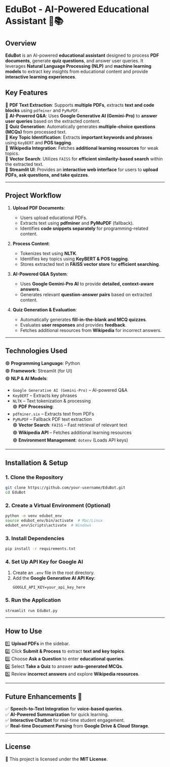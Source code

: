 # **EduBot - AI-Powered Educational Assistant** 🤖📚

## **Overview**  
**EduBot** is an AI-powered **educational assistant** designed to process **PDF documents**, generate **quiz questions**, and answer user queries. It leverages **Natural Language Processing (NLP)** and **machine learning models** to extract key insights from educational content and provide **interactive learning experiences**.

## **Key Features**  

🔹 **PDF Text Extraction**: Supports **multiple PDFs**, extracts **text and code blocks** using `pdfminer` and `PyMuPDF`.  
🔹 **AI-Powered Q&A**: Uses **Google Generative AI (Gemini-Pro)** to **answer user queries** based on the extracted content.  
🔹 **Quiz Generation**: Automatically generates **multiple-choice questions (MCQs)** from processed text.  
🔹 **Key Topic Identification**: Extracts **important keywords and phrases** using `KeyBERT` and **POS tagging**.  
🔹 **Wikipedia Integration**: Fetches **additional learning resources** for weak topics.  
🔹 **Vector Search**: Utilizes `FAISS` for **efficient similarity-based search** within the extracted text.  
🔹 **Streamlit UI**: Provides an **interactive web interface** for users to **upload PDFs, ask questions, and take quizzes**.

---

## **Project Workflow**  

1. **Upload PDF Documents**:  
   - Users upload educational PDFs.  
   - Extracts text using **pdfminer** and **PyMuPDF** (fallback).  
   - Identifies **code snippets separately** for programming-related content.

2. **Process Content**:  
   - Tokenizes text using **NLTK**.  
   - Identifies key topics using **KeyBERT & POS tagging**.  
   - Stores extracted text in **FAISS vector store** for **efficient searching**.

3. **AI-Powered Q&A System**:  
   - Uses **Google Gemini-Pro AI** to provide **detailed, context-aware answers**.  
   - Generates relevant **question-answer pairs** based on extracted content.

4. **Quiz Generation & Evaluation**:  
   - Automatically generates **fill-in-the-blank and MCQ quizzes**.  
   - Evaluates **user responses** and provides **feedback**.  
   - Fetches additional resources from **Wikipedia** for incorrect answers.

---

## **Technologies Used**  

🟢 **Programming Language**: Python  
🟢 **Framework**: Streamlit (for UI)  
🟢 **NLP & AI Models**:  
   - `Google Generative AI (Gemini-Pro)` – AI-powered Q&A  
   - `KeyBERT` – Extracts key phrases  
   - `NLTK` – Text tokenization & processing  
🟢 **PDF Processing**:  
   - `pdfminer.six` – Extracts text from PDFs  
   - `PyMuPDF` – Fallback PDF text extraction  
🟢 **Vector Search**: `FAISS` – Fast retrieval of relevant text  
🟢 **Wikipedia API** – Fetches additional learning resources  
🟢 **Environment Management**: `dotenv` (Loads API keys)

---

## **Installation & Setup**  

### **1. Clone the Repository**
```bash
git clone https://github.com/your-username/EduBot.git
cd EduBot
```

### **2. Create a Virtual Environment (Optional)**
```bash
python -m venv edubot_env
source edubot_env/bin/activate  # Mac/Linux
edubot_env\Scripts\activate  # Windows
```

### **3. Install Dependencies**
```bash
pip install -r requirements.txt
```

### **4. Set Up API Key for Google AI**
1. Create an `.env` file in the root directory.
2. Add the **Google Generative AI API Key**:
   ```
   GOOGLE_API_KEY=your_api_key_here
   ```

### **5. Run the Application**
```bash
streamlit run EduBot.py
```

---

## **How to Use**  

1️⃣ **Upload PDFs** in the sidebar.  
2️⃣ Click **Submit & Process** to extract **text and key topics**.  
3️⃣ Choose **Ask a Question** to enter **educational queries**.  
4️⃣ Select **Take a Quiz** to answer **auto-generated MCQs**.  
5️⃣ Review **incorrect answers** and explore **Wikipedia resources**.

---

## **Future Enhancements 🚀**  

✅ **Speech-to-Text Integration** for **voice-based queries**.  
✅ **AI-Powered Summarization** for quick learning.  
✅ **Interactive Chatbot** for real-time student engagement.  
✅ **Real-time Document Parsing** from **Google Drive & Cloud Storage**.

---

## **License**  

📜 This project is licensed under the **MIT License**.

